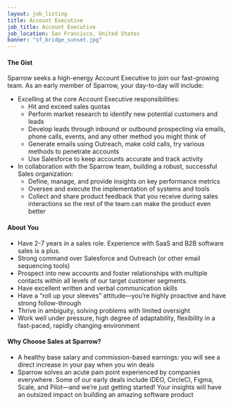```yaml
---
layout: job_listing
title: Account Executive
job_title: Account Executive
job_location: San Francisco, United States
banner: "sf_bridge_sunset.jpg"
---
```


#### The Gist

Sparrow seeks a high-energy Account Executive to join our fast-growing team. As an early member of Sparrow, your day-to-day will include: 
 * Excelling at the core Account Executive responsibilities: 
    * Hit and exceed sales quotas
    * Perform market research to identify new potential customers and leads
    * Develop leads through inbound or outbound prospecting via emails, phone calls, events, and any other method you might think of 
    * Generate emails using Outreach, make cold calls, try various methods to penetrate accounts
    * Use Salesforce to keep accounts accurate and track activity
 * In collaboration with the Sparrow team, building a robust, successful Sales organization:
    * Define, manage, and provide insights on key performance metrics 
    * Oversee and execute the implementation of systems and tools
    * Collect and share product feedback that you receive during sales interactions so the rest of the team can make the product even better 


#### About You

 * Have 2-7 years in a sales role. Experience with SaaS and B2B software sales is a plus.
 * Strong command over Salesforce and Outreach (or other email sequencing tools)
 * Prospect into new accounts and foster relationships with multiple contacts within all levels of our target customer segments.
 * Have excellent written and verbal communication skills
 * Have a “roll up your sleeves” attitude—you’re highly proactive and have strong follow-through
 * Thrive in ambiguity, solving problems with limited oversight
 * Work well under pressure, high degree of adaptability, flexibility in a fast-paced, rapidly changing environment


#### Why Choose Sales at Sparrow?

 * A healthy base salary and commission-based earnings: you will see a direct increase in your pay when you win deals
 * Sparrow solves an acute pain point experienced by companies everywhere. Some of our early deals include IDEO, CircleCI, Figma, Scale, and Pilot—and we’re just getting started!
Your insights will have an outsized impact on building an amazing software product
